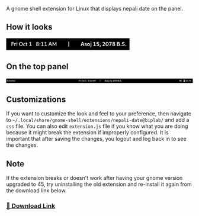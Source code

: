 A gnome shell extension for Linux that displays nepali date on the panel.

## How it looks
<img src="https://raw.githubusercontent.com/Biplab-Dutta/Nepali_Date/master/assets/center_top_panel.png"></img>

## On the top panel
<img src="https://raw.githubusercontent.com/Biplab-Dutta/Nepali_Date/master/assets/entire_top_panel.png"></img>

## Customizations
If you want to customize the look and feel to your preference, then navigate to `~/.local/share/gnome-shell/extensions/nepali-date@biplab/` and add a `css` file. You can also edit `extension.js` file if you know what you are doing because it might break the extension if improperly configured.
It is important that after saving the changes, you logout and log back in to see the changes.

## Note
If the extension breaks or doesn't work after having your gnome version upgraded to 45, try uninstalling the old extension and re-install it again from the download link below.

### [🔗 Download Link](https://extensions.gnome.org/extension/4518/nepali-date/)
